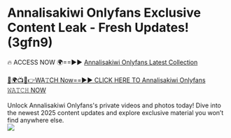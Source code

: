 # Annalisakiwi Onlyfans Exclusive Content Leak - Fresh Updates! (3gfn9)

🔥 ACCESS NOW 🌍==►► <a href="https://tinyurl.com/kvy9nzfs" rel="nofollow">Annalisakiwi Onlyfans Latest Collection</a>
<br><br>
[🔴🌍📺📱👉WA𝚃CH Now==►► CLICK HERE TO Annalisakiwi Onlyfans 𝚆𝙰𝚃𝙲𝙷 NOW](https://tinyurl.com/kvy9nzfs)
<br><br>
Unlock Annalisakiwi Onlyfans's private videos and photos today! Dive into the newest 2025 content updates and explore exclusive material you won’t find anywhere else.
<br>
<a href="https://tinyurl.com/kvy9nzfs" rel="nofollow" data-target="animated-image.originalLink"><img src="https://camo.githubusercontent.com/8a4f000d20f83aca3bf7ec5f350d767afa0574a8a352519fd8cfa583a6f93a33/68747470733a2f2f692e696d6775722e636f6d2f644a486b345a712e676966" data-canonical-src="https://i.imgur.com/dJHk4Zq.gif" style="max-width: 100%; display: inline-block;" data-target="animated-image.originalImage"></a>
<br>
